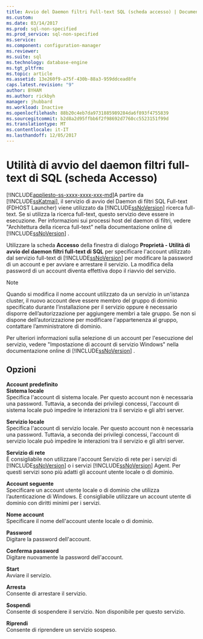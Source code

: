 ```yaml
---
title: Avvio del Daemon filtri Full-text SQL (scheda accesso) | Documenti Microsoft
ms.custom: 
ms.date: 03/14/2017
ms.prod: sql-non-specified
ms.prod_service: sql-non-specified
ms.service: 
ms.component: configuration-manager
ms.reviewer: 
ms.suite: sql
ms.technology: database-engine
ms.tgt_pltfrm: 
ms.topic: article
ms.assetid: 13e260f9-a75f-430b-88a3-959ddcead8fe
caps.latest.revision: "9"
author: BYHAM
ms.author: rickbyh
manager: jhubbard
ms.workload: Inactive
ms.openlocfilehash: 88b20c4eb7da9731885989284da6f893f4755839
ms.sourcegitcommit: b2d8a2d95ffbb6f2f98692d7760cc5523151f99d
ms.translationtype: MT
ms.contentlocale: it-IT
ms.lasthandoff: 12/05/2017
---
```

# <a name="sql-full-text-filter-daemon-launcher-log-on-tab"></a>Utilità di avvio del daemon filtri full-text di SQL (scheda Accesso)
[!INCLUDE[appliesto-ss-xxxx-xxxx-xxx-md](../../includes/appliesto-ss-xxxx-xxxx-xxx-md.md)]A partire da [!INCLUDE[ssKatmai](../../includes/sskatmai-md.md)], il servizio di avvio del Daemon di filtri SQL Full-text (FDHOST Launcher) viene utilizzato da [!INCLUDE[ssNoVersion](../../includes/ssnoversion-md.md)] ricerca full-text. Se si utilizza la ricerca full-text, questo servizio deve essere in esecuzione. Per informazioni sui processi host del daemon di filtri, vedere "Architettura della ricerca full-text" nella documentazione online di [!INCLUDE[ssNoVersion](../../includes/ssnoversion-md.md)] .  
  
 Utilizzare la scheda **Accesso** della finestra di dialogo **Proprietà - Utilità di avvio del daemon filtri full-text di SQL** per specificare l'account utilizzato dal servizio full-text di [!INCLUDE[ssNoVersion](../../includes/ssnoversion-md.md)] per modificare la password di un account e per avviare e arrestare il servizio. La modifica della password di un account diventa effettiva dopo il riavvio del servizio.  
  
> [!NOTE]  
>  Quando si modifica il nome account utilizzato da un servizio in un'istanza cluster, il nuovo account deve essere membro del gruppo di dominio specificato durante l’installazione per il servizio oppure è necessario disporre dell’autorizzazione per aggiungere membri a tale gruppo. Se non si dispone dell’autorizzazione per modificare l'appartenenza al gruppo, contattare l’amministratore di dominio.  
>   
>  Per ulteriori informazioni sulla selezione di un account per l'esecuzione del servizio, vedere "Impostazione di account di servizio Windows" nella documentazione online di [!INCLUDE[ssNoVersion](../../includes/ssnoversion-md.md)] .  
  
## <a name="options"></a>Opzioni  
 **Account predefinito**  
 **Sistema locale**  
 Specifica l'account di sistema locale. Per questo account non è necessaria una password. Tuttavia, a seconda dei privilegi concessi, l'account di sistema locale può impedire le interazioni tra il servizio e gli altri server.  
  
 **Servizio locale**  
 Specifica l'account di servizio locale. Per questo account non è necessaria una password. Tuttavia, a seconda dei privilegi concessi, l'account di servizio locale può impedire le interazioni tra il servizio e gli altri server.  
  
 **Servizio di rete**  
 È consigliabile non utilizzare l'account Servizio di rete per i servizi di [!INCLUDE[ssNoVersion](../../includes/ssnoversion-md.md)] o i servizi [!INCLUDE[ssNoVersion](../../includes/ssnoversion-md.md)] Agent. Per questi servizi sono più adatti gli account utente locale o di dominio.  
  
 **Account seguente**  
 Specificare un account utente locale o di dominio che utilizza l’autenticazione di Windows. È consigliabile utilizzare un account utente di dominio con diritti minimi per i servizi.  
  
 **Nome account**  
 Specificare il nome dell'account utente locale o di dominio.  
  
 **Password**  
 Digitare la password dell'account.  
  
 **Conferma password**  
 Digitare nuovamente la password dell'account.  
  
 **Start**  
 Avviare il servizio.  
  
 **Arresta**  
 Consente di arrestare il servizio.  
  
 **Sospendi**  
 Consente di sospendere il servizio. Non disponibile per questo servizio.  
  
 **Riprendi**  
 Consente di riprendere un servizio sospeso.  
  
  
